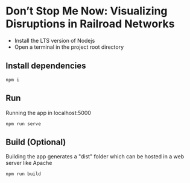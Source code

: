 # Don’t Stop Me Now: Visualizing Disruptions in Railroad Networks

- Install the LTS version of Nodejs
- Open a terminal in the project root directory

## Install dependencies
```
npm i
```

## Run 
Running the app in localhost:5000
```
npm run serve
```

## Build (Optional)
Building the app generates a "dist" folder which can be hosted in a web server like Apache
```
npm run build
```